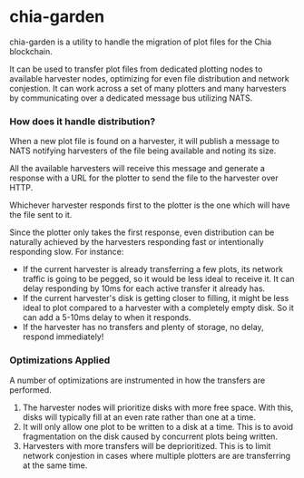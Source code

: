# chia-garden

chia-garden is a utility to handle the migration of plot files for the Chia
blockchain.

It can be used to transfer plot files from dedicated plotting nodes to available
harvester nodes, optimizing for even file distribution and network conjestion.
It can work across a set of many plotters and many harvesters by communicating
over a dedicated message bus utilizing NATS.

### How does it handle distribution?

When a new plot file is found on a harvester, it will publish a message to NATS
notifying harvesters of the file being available and noting its size.

All the available harvesters will receive this message and generate a response
with a URL for the plotter to send the file to the harvester over HTTP.

Whichever harvester responds first to the plotter is the one which will have the
file sent to it.

Since the plotter only takes the first response, even distribution can be
naturally achieved by the harvesters responding fast or intentionally responding
slow. For instance:

* If the current harvester is already transferring a few plots, its network
  traffic is going to be pegged, so it would be less ideal to receive it. It can
  delay responding by 10ms for each active transfer it already has.
* If the current harvester's disk is getting closer to filling, it might be less
  ideal to plot compared to a harvester with a completely empty disk. So it can
  add a 5-10ms delay to when it responds.
* If the harvester has no transfers and plenty of storage, no delay, respond
  immediately!

### Optimizations Applied

A number of optimizations are instrumented in how the transfers are performed.

1. The harvester nodes will prioritize disks with more free space. With this,
   disks will typically fill at an even rate rather than one at a time.
1. It will only allow one plot to be written to a disk at a time. This is to
   avoid fragmentation on the disk caused by concurrent plots being written.
1. Harvesters with more transfers will be deprioritized. This is to limit
   network conjestion in cases where multiple plotters are are transferring at
   the same time.